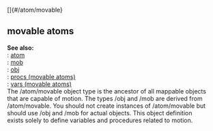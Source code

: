 []{#/atom/movable}    
## movable atoms    
**See also:**    
:   [atom](/ref/atom)    
:   [mob](/ref/mob)    
:   [obj](/ref/obj)    
:   [procs (movable atoms)](/ref/atom/movable/proc)    
:   [vars (movable atoms)](/ref/atom/movable/var)    
The /atom/movable object type is the ancestor of all mappable objects    
that are capable of motion. The types /obj and /mob are derived from    
/atom/movable. You should not create instances of /atom/movable but    
should use /obj and /mob for actual objects. This object definition    
exists solely to define variables and procedures related to motion.  